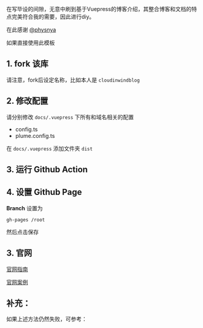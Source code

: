 在写毕设的间隙，无意中刷到基于Vuepress的博客介绍，其整合博客和文档的特点完美符合我的需要，因此进行diy。

在此感谢 [@physnya](https://github.com/physnya/blog)

如果直接使用此模板

## 1. fork 该库

请注意，fork后设定名称，比如本人是 `cloudinwindblog`

## 2. 修改配置

请分别修改 `docs/.vuepress` 下所有和域名相关的配置

- config.ts
- plume.config.ts


在 `docs/.vuepress` 添加文件夹 `dist`


## 3. 运行 Github Action

## 4. 设置 Github Page

**Branch** 设置为

`gh-pages /root`

然后点击保存


## 3. 官网

[官网指南](https://theme-plume.vuejs.press/demos/#%E5%8D%9A%E5%AE%A2)

[官网案例](https://theme-plume.vuejs.press/demos/)

## 补充：

如果上述方法仍然失败，可参考：

[](https://cunyu1943.github.io/tutorial/blog/20210826-vuepress.html)